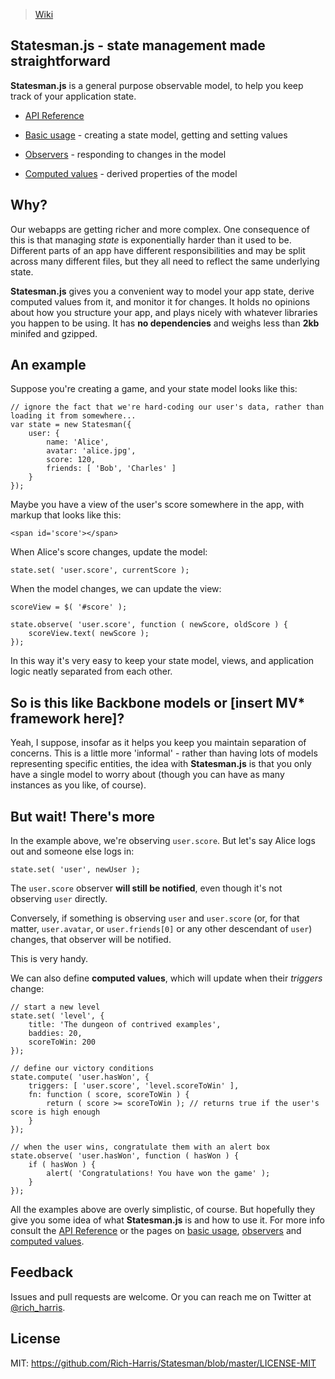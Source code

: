 > [Wiki](Home)

Statesman.js - state management made straightforward
----------------------------------------------------

**Statesman.js** is a general purpose observable model, to help you keep track of your application state.

* [API Reference](https://github.com/Rich-Harris/Statesman/wiki/API-reference)

* [Basic usage](https://github.com/Rich-Harris/Statesman/wiki/Basic-usage) - creating a state model, getting and setting values
* [Observers](https://github.com/Rich-Harris/Statesman/wiki/Observers) - responding to changes in the model
* [Computed values](https://github.com/Rich-Harris/Statesman/wiki/Computed-values) - derived properties of the model


Why?
----

Our webapps are getting richer and more complex. One consequence of this is that managing *state* is exponentially harder than it used to be. Different parts of an app have different responsibilities and may be split across many different files, but they all need to reflect the same underlying state.

**Statesman.js** gives you a convenient way to model your app state, derive computed values from it, and monitor it for changes. It holds no opinions about how you structure your app, and plays nicely with whatever libraries you happen to be using. It has **no dependencies** and weighs less than **2kb** minifed and gzipped.


An example
----------

Suppose you're creating a game, and your state model looks like this:

    // ignore the fact that we're hard-coding our user's data, rather than loading it from somewhere...
    var state = new Statesman({
        user: {
            name: 'Alice',
            avatar: 'alice.jpg',
            score: 120,
            friends: [ 'Bob', 'Charles' ]
        }
    });

Maybe you have a view of the user's score somewhere in the app, with markup that looks like this:

    <span id='score'></span>

When Alice's score changes, update the model:

    state.set( 'user.score', currentScore );

When the model changes, we can update the view:

    scoreView = $( '#score' );

    state.observe( 'user.score', function ( newScore, oldScore ) {
    	scoreView.text( newScore );
    });

In this way it's very easy to keep your state model, views, and application logic neatly separated from each other.


So is this like Backbone models or [insert MV* framework here]?
---------------------------------------------------------------

Yeah, I suppose, insofar as it helps you keep you maintain separation of concerns. This is a little more 'informal' - rather than having lots of models representing specific entities, the idea with **Statesman.js** is that you only have a single model to worry about (though you can have as many instances as you like, of course).


But wait! There's more
----------------------

In the example above, we're observing `user.score`. But let's say Alice logs out and someone else logs in:

    state.set( 'user', newUser );

The `user.score` observer **will still be notified**, even though it's not observing `user` directly.

Conversely, if something is observing `user` and `user.score` (or, for that matter, `user.avatar`, or `user.friends[0]` or any other descendant of `user`) changes, that observer will be notified.

This is very handy.

We can also define **computed values**, which will update when their *triggers* change:

    // start a new level
    state.set( 'level', {
    	title: 'The dungeon of contrived examples',
    	baddies: 20,
    	scoreToWin: 200
    });

    // define our victory conditions
    state.compute( 'user.hasWon', {
    	triggers: [ 'user.score', 'level.scoreToWin' ],
    	fn: function ( score, scoreToWin ) {
    		return ( score >= scoreToWin ); // returns true if the user's score is high enough
    	}
    });

    // when the user wins, congratulate them with an alert box
    state.observe( 'user.hasWon', function ( hasWon ) {
    	if ( hasWon ) {
    		alert( 'Congratulations! You have won the game' );
    	}
    });

All the examples above are overly simplistic, of course. But hopefully they give you some idea of what **Statesman.js** is and how to use it. For more info consult the [API Reference](https://github.com/Rich-Harris/Statesman/wiki/API-reference) or the pages on [basic usage](https://github.com/Rich-Harris/Statesman/wiki/Basic-usage), [observers](https://github.com/Rich-Harris/Statesman/wiki/Observers) and [computed values](https://github.com/Rich-Harris/Statesman/wiki/Computed-values).


Feedback
--------

Issues and pull requests are welcome. Or you can reach me on Twitter at [@rich_harris](http://twitter.com/rich_harris).


License
-------

MIT: https://github.com/Rich-Harris/Statesman/blob/master/LICENSE-MIT